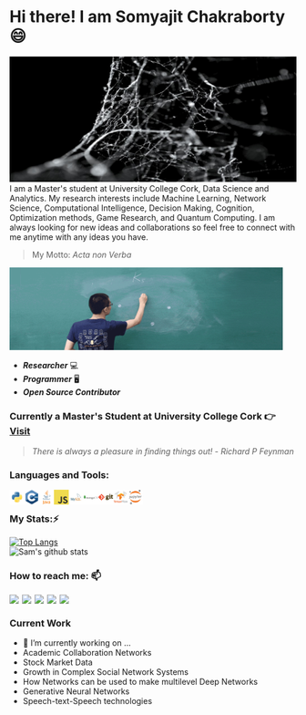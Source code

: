 # Hi there! I am Somyajit Chakraborty 😄

![Banner](https://github.com/Samsomyajit/Samsomyajit/blob/master/Pictures/dr.jpg)
I am a Master's student at University College Cork, Data Science and Analytics. My research interests include Machine Learning, Network Science, Computational Intelligence, Decision Making, Cognition, Optimization methods, Game Research, and Quantum Computing. I am always looking for new ideas and collaborations so feel free to connect with me anytime with any ideas you have.<br>
> My Motto: _Acta non Verba_

<img src="https://github.com/Samsomyajit/Samsomyajit/blob/master/Pictures/math_proof_slider-3_2.gif" alt="gif" width="480" height="145"/>

- **_Researcher_** 💻
- **_Programmer_** 🖥
- **_Open Source Contributor_**
### Currently a Master's Student at University College Cork :point_right: [Visit](https://breadandcode.tech/)
> _There is always a pleasure in finding things out!_ - *Richard P Feynman*

### Languages and Tools:
<img align="left" alt="Python" width="26px" src="https://raw.githubusercontent.com/github/explore/80688e429a7d4ef2fca1e82350fe8e3517d3494d/topics/python/python.png" />
<img align="left" alt="CPP" width="26px" src="https://raw.githubusercontent.com/github/explore/80688e429a7d4ef2fca1e82350fe8e3517d3494d/topics/cpp/cpp.png" />
<img align="left" alt="Java" width="26px" src="https://raw.githubusercontent.com/github/explore/80688e429a7d4ef2fca1e82350fe8e3517d3494d/topics/java/java.png" />
<img align="left" alt="JavaScript" width="26px" src="https://raw.githubusercontent.com/github/explore/80688e429a7d4ef2fca1e82350fe8e3517d3494d/topics/javascript/javascript.png" />
<img align="left" alt="MySQL" width="26px" src="https://raw.githubusercontent.com/github/explore/80688e429a7d4ef2fca1e82350fe8e3517d3494d/topics/mysql/mysql.png" />
<img align="left" alt="MongoDB" width="26px" src="https://raw.githubusercontent.com/github/explore/80688e429a7d4ef2fca1e82350fe8e3517d3494d/topics/mongodb/mongodb.png" />
<img align="left" alt="Git" width="26px" src="https://raw.githubusercontent.com/github/explore/80688e429a7d4ef2fca1e82350fe8e3517d3494d/topics/git/git.png" />
<img align="left" alt="TF" width="26px" src="https://raw.githubusercontent.com/github/explore/80688e429a7d4ef2fca1e82350fe8e3517d3494d/topics/tensorflow/tensorflow.png" />
<img align="left" alt="Jupyter" width="26px" src="https://raw.githubusercontent.com/github/explore/80688e429a7d4ef2fca1e82350fe8e3517d3494d/topics/jupyter-notebook/jupyter-notebook.png" /><br>

### My Stats:⚡
[![Top Langs](https://github-readme-stats.vercel.app/api/top-langs/?username=Samsomyajit&hide=typescript,glsl)](https://github.com/Samsomyajit/github-readme-stats)<br>
![Sam's github stats](https://github-readme-stats.vercel.app/api?username=Samsomyajit&show_icons=true&theme=radical)<br>

### How to reach me: 📫
[<img align="left" src="https://image.flaticon.com/icons/png/512/61/61109.png" width="22px"/>](https://www.linkedin.com/in/somyajit-chakraborty-301844130/)
[<img align="left" src="https://image.flaticon.com/icons/png/512/23/23931.png" width="22px"/>](https://twitter.com/Samsomyajit)
[<img align="left" src="https://image.flaticon.com/icons/svg/123/123717.svg" width="22px"/>](https://www.facebook.com/Somyajitchakrabortysam)
[<img align="left" src="https://image.flaticon.com/icons/svg/49/49500.svg" width="22px"/>](https://www.researchgate.net/profile/Somyajit_Chakraborty)
[<img align="left" src="https://image.flaticon.com/icons/png/512/95/95627.png" width="22px"/>](somyajitchppr@gmail.com)
<br>
### Current Work
- 🔭 I’m currently working on ...
- Academic Collaboration Networks
- Stock Market Data
- Growth in Complex Social Network Systems
- How Networks can be used to make multilevel Deep Networks
- Generative Neural Networks
- Speech-text-Speech technologies
<!--
**Samsomyajit/Samsomyajit** is a ✨ _special_ ✨ repository because its `README.md` (this file) appears on your GitHub profile.

Here are some ideas to get you started:


- 🌱 I’m currently learning ...
- 👯 I’m looking to collaborate on ...
- 🤔 I’m looking for help with ...
- 💬 Ask me about ...
- 📫 How to reach me: ...
- 😄 Pronouns: ...
- ⚡ Fun fact: ...
-->
